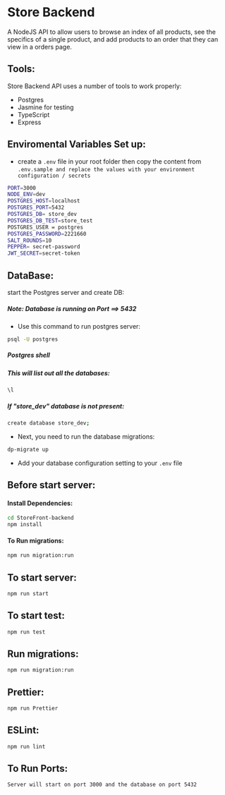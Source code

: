 # Store Backend
A NodeJS API to allow users to browse an index of all products, see the specifics of a single product, and add products to an order that they can view in a orders page.
 
## Tools:
Store Backend API uses a number of tools to work properly:
- Postgres
- Jasmine for testing
- TypeScript
- Express 
## Enviromental Variables Set up:
- create a `.env` file in your root folder then copy the content from  `.env.sample and replace the values with your environment configuration / secrets`
```sh
PORT=3000
NODE_ENV=dev
POSTGRES_HOST=localhost
POSTGRES_PORT=5432
POSTGRES_DB= store_dev
POSTGRES_DB_TEST=store_test
POSTGRES_USER = postgres
POSTGRES_PASSWORD=2221660
SALT_ROUNDS=10
PEPPER= secret-password
JWT_SECRET=secret-token
```
## DataBase:
start the Postgres server and create DB:
##### Note: Database is running on Port ==> 5432
- Use this command to run postgres server:
```sh
psql -U postgres
```
##### Postgres shell
##### This will list out all the databases:
```sh
\l
```
##### If "store_dev" database is not present:
```sh
create database store_dev;
```
- Next, you need to run the database migrations:
```sh
dp-migrate up
```
- Add your database configuration setting to your `.env` file
## Before start server:
#### Install Dependencies:
```sh
cd StoreFront-backend
npm install
```
#### To Run migrations:
```sh
npm run migration:run
```
## To start server:
```sh
npm run start
```
## To start test:
```sh
npm run test
```
## Run migrations:
```sh
npm run migration:run
```
## Prettier: 
```sh
npm run Prettier
```
## ESLint:
```sh
npm run lint
```
## To Run Ports:
```sh
Server will start on port 3000 and the database on port 5432
```
